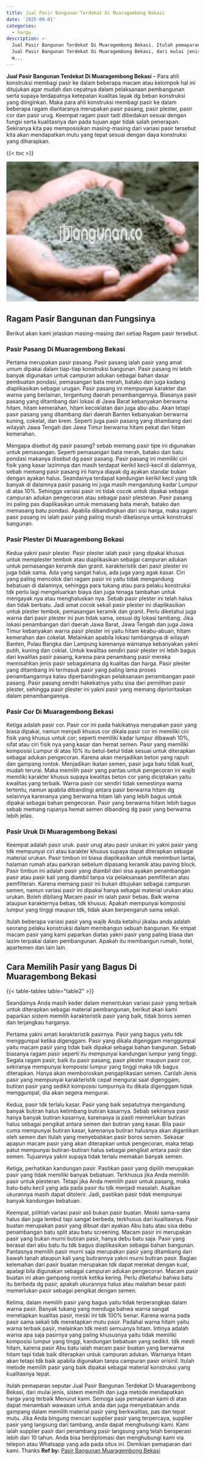 ```yaml
---
title: Jual Pasir Bangunan Terdekat Di Muaragembong Bekasi
date: '2025-09-01'
categories:
  - harga
description: >-
  Jual Pasir Bangunan Terdekat Di Muaragembong Bekasi. Itulah pemaparan seputar
  Jual Pasir Bangunan Terdekat Di Muaragembong Bekasi, dari mulai jenis, sistem
  m...
---
```


**Jual Pasir Bangunan Terdekat Di Muaragembong Bekasi** – Para ahli konstruksi membagi pasir ke dalam beberapa macam atau kelompok hal ini ditujukan agar mudah dan cepatnya dalam pelaksanaan pembangunan serta supaya terdapatnya ketepatan kualitas layak dg beban konstruksi yang diinginkan. Maka para ahli konstruksi membagi pasir ke dalam beberapa ragam diantaranya merupakan pasir pasang, pasir plester, pasir cor dan pasir urug. Keempat ragam pasir tadi dibedakan sesuai dengan fungsi serta kualitasnya dan pada tujuan agar tidak salah penerapan. Sekiranya kita pas memposisikan masing-masing dari variasi pasir tersebut kita akan mendapatkan mutu yang tepat sesuai dengan daya konstruksi yang diharapkan.

{{< toc >}}

![Jual Pasir Bangunan Terdekat Di Muaragembong Bekasi](/images/jual-pasir-bangunan-49.png)

## Ragam Pasir Bangunan dan Fungsinya

Berikut akan kami jelaskan masing-masing dari setiap Ragam pasir tersebut.

### Pasir Pasang Di Muaragembong Bekasi

Pertama merupakan pasir pasang. Pasir pasang ialah pasir yang amat umum dipakai dalam tiap-tiap konstruksi bangunan. Pasir pasang ini lebih banyak digunakan untuk campuran adukan sebagai bahan dasar pembuatan pondasi, pemasangan bata merah, batako dan juga kadang diaplikasikan sebagai urugan. Pasir pasang ini mempunyai karakter dan warna yang berlainan, tergantung daerah penambangannya. Biasanya pasir pasang yang ditambang dari lokasi di Jawa Barat kebanyakan berwarna hitam, hitam kemerahan, hitam kecoklatan dan juga abu-abu. Akan tetapi pasir pasang yang ditambang dari daerah Banten kebanyakan berwarna kuning, cokelat, dan krem. Seperti juga pasir pasang yang ditambang dari wilayah Jawa Tengah dan Jawa Timur berwarna hitam pekat dan hitam kemerahan.

Mengapa disebut dg pasir pasang? sebab memang pasir tipe ini digunakan untuk pemasangan. Seperti pemasangan bata merah, batako dan batu pondasi makanya disebut dg pasir pasang. Pasir pasang ini memiliki ciri fisik yang kasar lazimnya dan masih terdapat kerikil kecil-kecil di dalamnya, sebab memang pasir pasang ini hanya diayak dg ayakan standar bukan dengan ayakan halus. Seandainya terdapat kandungan kerikil kecil yang tdk banyak di dalamnya pasir pasang ini juga masih mengandung kadar Lumpur di atas 10%. Sehingga variasi pasir ini tidak cocok untuk dipakai sebagai campuran adukan pengecoran atau sebagai pasir plesteran. Pasir pasang ini paling pas diaplikasikan untuk memasang bata merah, batako dan memasang batu pondasi. Apabila dibandingkan dari sisi harga, maka ragam pasir pasang ini ialah pasir yang paling murah dikelasnya untuk konstruksi bangunan.

### Pasir Plester Di Muaragembong Bekasi

Kedua yakni pasir plester. Pasir plester ialah pasir yang dipakai khusus untuk memplester tembok atau diaplikasikan sebagai campuran adukan untuk pemasangan keramik dan granit. karakteristik dari pasir plester ini juga tidak sama. Ada yang sangat halus, ada juga yang agak kasar. Ciri yang paling mencolok dari ragam pasir ini yaitu tidak mengandung bebatuan di dalamnya, sehingga para tukang atau para pelaku konstruksi tdk perlu lagi mengeluarkan biaya dan juga tenaga tambahan untuk mengayak nya atau menghaluskan nya. Sebab pasir plester ini telah halus dan tidak berbatu. Jadi amat cocok sekali pasir plester ini diaplikasikan untuk plester tembok, pemasangan keramik dan granit. Perlu diketahui juga warna dari pasir plester ini pun tidak sama, sesuai dg lokasi tambang. Jika lokasi penambangan dari daerah Jawa Barat, Jawa Tengah dan juga Jawa Timur kebanyakan warna pasir plester ini yaitu hitam keabu-abuan, hitam kemerahan dan cokelat. Melainkan apabila lokasi tambangnya di wilayah Banten, Pulau Bangka dan Lampung karenanya warnanya kebanyakan yakni putih, kuning dan coklat. Untuk kwalitas sendiri pasir plester ini lebih bagus dari kwalitas pasir pasang, karena para penambang pasir mereka memisahkan jenis pasir sebagaimana dg kualitas dan harga. Pasir plester yang ditambang ini termasuk pasir yang paling lama proses penambangannya kalau diperbandingkan pelaksanaan penambangan pasir pasang. Pasir pasang sendiri hakekatnya yaitu sisa dari pemilihan pasir plester, sehingga pasir plester ini yakni pasir yang memang diprioritaskan dalam penambangannya.

### Pasir Cor Di Muaragembong Bekasi

Ketiga adalah pasir cor. Pasir cor ini pada hakikatnya merupakan pasir yang biasa dipakai, namun menjadi khusus cor dikala pasir cor ini memiliki ciri fisik yang khusus untuk cor; seperti memiliki kadar lumpur dibawah 10%, sifat atau ciri fisik nya yang kasar dan hemat semen. Pasir yang memiliki komposisi Lumpur di atas 10% itu betul-betul tidak sesuai untuk diterapkan sebagai adukan pengecoran. Karena akan menjadikan beton yang rapuh dan gampang rontok. Menjadikan ikatan semen, pasir juga batu tidak kuat, mudah terurai. Maka memilih pasir yang pantas untuk pengecoran ini wajib memiliki karakter khusus supaya kwalitas beton cor yang diciptakan yaitu kwalitas yang terbaik. Warna pasir cor sendiri tidak semestinya warna tertentu, namun apabila dibandingi antara pasir berwarna hitam dg selainnya karenanya yang berwarna hitam lah yang lebih bagus untuk dipakai sebagai bahan pengecoran. Pasir yang berwarna hitam lebih bagus sebab memang rupanya hemat semen dibanding dg pasir yang berwarna lebih jelas.

### Pasir Uruk Di Muaragembong Bekasi

Keempat adalah pasir uruk. pasir urug atau pasir urukan ini yakni pasir yang tdk mempunyai ciri atau karakter khusus supaya dapat diterapkan sebagai material urukan. Pasir timbun ini biasa diaplikasikan untuk menimbun lantai, halaman rumah atau parkiran sebelum dipasang keramik atau paving block. Pasir timbun ini adalah pasir yang diambil dari sisa ayakan penambangan pasir atau pasir kali yang diambil tanpa via pelaksanaan pemfilteran atau pemfilteran. Karena memang pasir ini bukan ditujukan sebagai campuran semen, namun variasi pasir ini dipakai hanya sebagai material urukan atau urukan. Boleh dibilang Macam pasir ini ialah pasir bebas. Baik warna ataupun karakternya bebas, tdk khusus. Apakah mempunyai komposisi lumpur yang tinggi maupun tdk, tidak akan berpengaruh sama sekali.

Itulah beberapa variasi pasir yang wajib Anda ketahui jikalau anda adalah seorang pelaku konstruksi dalam membangun sebuah bangunan. Ke empat macam pasir yang kami paparkan diatas yakni pasir yang paling biasa dan lazim terpakai dalam pembangunan. Apakah itu membangun rumah, hotel, apartemen dan lain lain.

## Cara Memilih Pasir yang Bagus Di Muaragembong Bekasi

{{< table-tables table="table2" >}}

Seandainya Anda masih keder dalam menentukan variasi pasir yang terbaik untuk diterapkan sebagai material pembangunan, berikut akan kami paparkan sistem memilih karakteristik pasir yang baik, tidak boros semen dan terjangkau harganya.

Pertama yakni amati karakteristik pasirnya. Pasir yang bagus yaitu tdk menggumpal ketika digenggam. Pasir yang dikala digenggam menggumpal yaitu macam pasir yang tidak baik dipakai sebagai bahan bangunan. Sebab biasanya ragam pasir seperti itu mempunyai kandungan lumpur yang tinggi. Segala ragam pasir, baik itu pasir pasang, pasir plester maupun pasir cor, sekiranya mempunyai komposisi lumpur yang tinggi maka tdk bagus diterapkan. Hanya akan memboroskan pengaplikasian semen. Carilah Jenis pasir yang mempunyai karakteristik cepat mengurai saat digenggam, butiran pasir yang sedikit komposisi lumpurnya itu dikala digenggam tidak menggumpal, dia akan segera mengurai.

Kedua, pasir tdk terlalu kasar. Pasir yang baik sepatutnya mengandung banyak butiran halus ketimbang butiran kasarnya. Sebab sekiranya pasir hanya banyak butiran kasarnya, karenanya ia pasti memerlukan butiran halus sebagai pengikat antara semen dan butiran yang kasar. Bila pasir cuma mempunyai butiran kasar, karenanya butiran halusnya akan digantikan oleh semen dan itulah yang menyebabkan pasir boros semen. Sekasar apapun macam pasir yang akan diterapkan untuk pengecoran, maka tetap patut mempunyai butiran-butiran halus sebagai pengikat antara pasir dan semen. Tujuannya yakni supaya tidak terlalu memakan banyak semen.

Ketiga, perhatikan kandungan pasir. Pastikan pasir yang dipilih merupakan pasir yang tidak memiliki banyak bebatuan. Terkhusus jika Anda memilih pasir untuk plesteran. Tetapi jika Anda memilih pasir untuk pasang, maka batu-batu kecil yang ada pada pasir itu tdk menjadi masalah. Asalkan ukurannya masih dapat ditolerir. Jadi, pastikan pasir tidak mempunyai banyak kandungan bebatuan.

Keempat, pilihlah variasi pasir asli bukan pasir buatan. Meski sama-sama halus dan juga lembut tapi sangat berbeda, terkhusus dari kualitasnya. Pasir buatan merupakan pasir yang dibuat dari ayakan Abu batu atau sisa debu penambangan batu split atau batu screening. Macam pasir ini merupakan pasir yang bukan murni butiran pasir, hanya debu batu saja. Pasir yang berasal dari abu batu itu tdk bagus diaplikasikan sebagai bahan bangunan. Pantasnya memilih pasir murni saja merupakan pasir yang ditambang dari bawah tanah ataupun kali yang butirannya yakni murni butiran pasir. Bagian kelemahan dari pasir buatan merupakan tdk dapat merekat dengan kuat, apalagi bila digunakan sebagai campuran adukan pengecoran. Macam pasir buatan ini akan gampang rontok ketika kering. Perlu diketahui bahwa batu itu berbeda dg pasir, apakah ukurannya halus atau malahan besar pasti memerlukan pasir sebagai pengikat dengan semen.

Kelima, dalam memilih pasir yang bagus yaitu tidak terperangkap dalam warna pasir. Banyak tukang yang menduga bahwa warna sangat menetapkan kualitas pasir, meski ini tdk 100% benar. Karena warna pada pasir sama sekali tdk menetapkan mutu pasir. Padahal warna hitam yaitu warna terbaik pasir, melainkan tdk mesti semuanya hitam. Intinya adalah warna apa saja pasirnya yang paling khususnya yaitu tidak memiliki komposisi lumpur yang tinggi, kandungan bebatuan yang sedikit. tdk mesti hitam, karena pasir Abu batu ialah macam pasir buatan yang berwarna hitam tapi tidak baik diterapkan untuk campuran adukan. Warnanya hitam akan tetapi tdk baik apabila digunakan tanpa campuran pasir orisinil. Itulah metode memilih pasir yang baik dipakai sebagai material konstruksi yang kualitasnya tepat.

Itulah pemaparan seputar Jual Pasir Bangunan Terdekat Di Muaragembong Bekasi, dari mulai jenis, sistem memilih dan juga metode mendapatkan harga yang terbaik Menurut kami. Semoga saja pemaparan kami di atas dapat menambah wawasan untuk anda dan juga menyebabkan anda gampang dalam memilih material pasir yang berkwalitas, pas dan tepat mutu. Jika Anda bingung mencari supplier pasir yang terpercaya, supplier pasir yang langsung dari tambang, anda dapat menghubungi kami. Kami ialah supplier pasir dari penambang pasir langsung yang telah beroperasi lebih dari 10 tahun. Anda bisa berdiplomasi dan menghubungi kami via telepon atau Whatsapp yang ada pada situs ini. Demikian pemaparan dari kami. Thanks
**Ref by:** [Pasir Bangunan Muaragembong Bekasi](https://id.wikipedia.org/wiki/Pasir)
